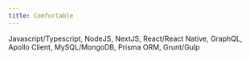 ```yaml
---
title: Comfortable
---
```


Javascript/Typescript, NodeJS, NextJS, React/React Native, GraphQL, Apollo Client, MySQL/MongoDB, Prisma ORM, Grunt/Gulp

